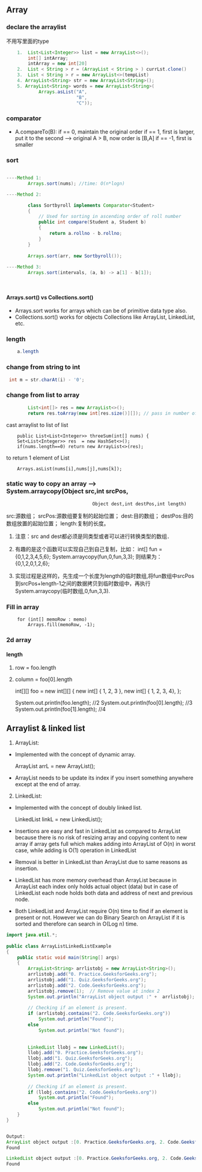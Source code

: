 ## Array

### declare the arraylist

不用写里面的type

```java
    1.	List<List<Integer>> list = new ArrayList<>();
    	int[] intArray; 
    	intArray = new int[20]
    2.  List < String > r = (ArrayList < String > ) currLst.clone()
    3.  List < String > r = new ArrayList<>(tempList)					--> initialize with templist
    4. ArrayList<String> str = new ArrayList<String>();
    5. ArrayList<String> words = new ArrayList<String>(
            Arrays.asList("A",
                          "B",
                          "C"));
```

### comparator

- A.compareTo(B): if == 0, maintain the original order
                  if == 1, first is larger, put it to the second --> original A > B, now order is [B,A]
                  if == -1, first is smaller


### sort

```java

----Method 1:
        Arrays.sort(nums); //time: O(n*logn)

----Method 2:

        class Sortbyroll implements Comparator<Student> 
        { 
            // Used for sorting in ascending order of roll number 
            public int compare(Student a, Student b) 
            { 
                return a.rollno - b.rollno; 
            } 
        } 
      
        Arrays.sort(arr, new Sortbyroll()); 
  
----Method 3:
        Arrays.sort(intervals, (a, b) -> a[1] - b[1]);

    
```

#### Arrays.sort() vs Collections.sort()
- Arrays.sort works for arrays which can be of primitive data type also. 
- Collections.sort() works for objects Collections like ArrayList, LinkedList, etc.


### length
```java
	a.length
```


### change from string to int
```java
 int m = str.charAt(i) - '0';
 ```


### change from list to array
```java
        List<int[]> res = new ArrayList<>();
        return res.toArray(new int[res.size()][]); // pass in number of elements in the list.

 ```

cast arraylist to list of list

        public List<List<Integer>> threeSum(int[] nums) {
        Set<List<Integer>> res  = new HashSet<>();
        if(nums.length==0) return new ArrayList<>(res);


to return 1 element of List

        Arrays.asList(nums[i],nums[j],nums[k]);


### static way to copy an array --> System.arraycopy(Object src,int srcPos,
									Object dest,int destPos,int length)

src:源数组；		srcPos:源数组要复制的起始位置；
dest:目的数组；	destPos:目的数组放置的起始位置；		length:复制的长度。

1. 注意：src and dest都必须是同类型或者可以进行转换类型的数组．
2. 有趣的是这个函数可以实现自己到自己复制，比如：
	int[] fun ={0,1,2,3,4,5,6}; 
	System.arraycopy(fun,0,fun,3,3);
	则结果为：{0,1,2,0,1,2,6};

3. 实现过程是这样的，先生成一个长度为length的临时数组,将fun数组中srcPos 
	到srcPos+length-1之间的数据拷贝到临时数组中，再执行System.arraycopy(临时数组,0,fun,3,3).

### Fill in array

        for (int[] memoRow : memo)
            Arrays.fill(memoRow, -1);

### 2d array 

#### length

1. row = foo.length
2. column = foo[0].length


    int[][] foo = new int[][] {
        new int[] { 1, 2, 3 },
        new int[] { 1, 2, 3, 4},
    };

    System.out.println(foo.length); //2
    System.out.println(foo[0].length); //3
    System.out.println(foo[1].length); //4


## Arraylist & linked list
1. ArrayList:

- Implemented with the concept of dynamic array.

    ArrayList<Type> arrL = new ArrayList<Type>();

- ArrayList needs to be update its index if you insert something anywhere except at the end of array.

2. LinkedList:
- Implemented with the concept of doubly linked list.

    LinkedList<Type> linkL = new LinkedList<Type>();


- Insertions are easy and fast in LinkedList as compared to ArrayList because there is no risk of resizing array and copying content to new array if array gets full which makes adding into ArrayList of O(n) in worst case, while adding is O(1) operation in LinkedList
 
- Removal is better in LinkedList than ArrayList due to same reasons as insertion.
- LinkedList has more memory overhead than ArrayList because in ArrayList each index only holds actual object (data) but in case of LinkedList each node holds both data and address of next and previous node.

- Both LinkedList and ArrayList require O(n) time to find if an element is present or not. However we can do Binary Search on ArrayList if it is sorted and therefore can search in O(Log n) time.

```java
import java.util.*;
  
public class ArrayListLinkedListExample 
{ 
    public static void main(String[] args) 
    { 
        ArrayList<String> arrlistobj = new ArrayList<String>(); 
        arrlistobj.add("0. Practice.GeeksforGeeks.org"); 
        arrlistobj.add("1. Quiz.GeeksforGeeks.org"); 
        arrlistobj.add("2. Code.GeeksforGeeks.org"); 
        arrlistobj.remove(1);  // Remove value at index 2 
        System.out.println("ArrayList object output :" +  arrlistobj); 
  
        // Checking if an element is present. 
        if (arrlistobj.contains("2. Code.GeeksforGeeks.org")) 
            System.out.println("Found"); 
        else
            System.out.println("Not found"); 
  
  
        LinkedList llobj = new LinkedList(); 
        llobj.add("0. Practice.GeeksforGeeks.org"); 
        llobj.add("1. Quiz.GeeksforGeeks.org"); 
        llobj.add("2. Code.GeeksforGeeks.org"); 
        llobj.remove("1. Quiz.GeeksforGeeks.org"); 
        System.out.println("LinkedList object output :" + llobj); 
  
        // Checking if an element is present. 
        if (llobj.contains("2. Code.GeeksforGeeks.org")) 
            System.out.println("Found"); 
        else
            System.out.println("Not found"); 
    } 
} 


Output:
ArrayList object output :[0. Practice.GeeksforGeeks.org, 2. Code.GeeksforGeeks.org]
Found

LinkedList object output :[0. Practice.GeeksforGeeks.org, 2. Code.GeeksforGeeks.org]
Found
```


